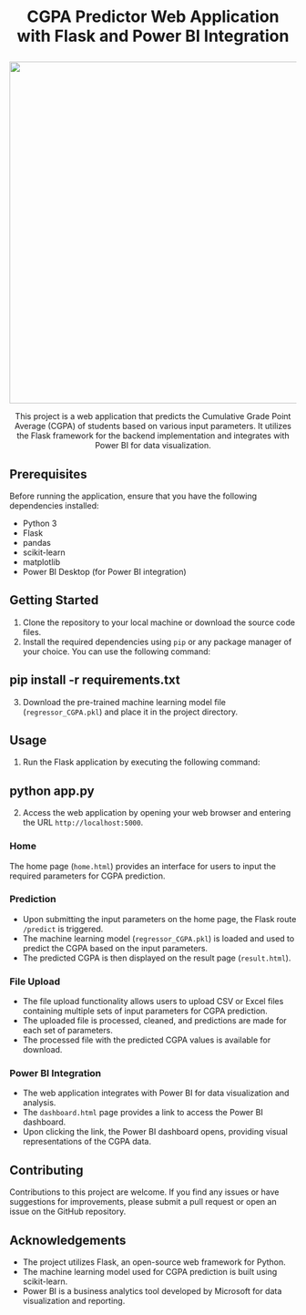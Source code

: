 <h1 align="center">

  CGPA Predictor Web Application with Flask and Power BI Integration
</h1>

 <p align="center">
  <img width="600" src="![51EWaIih3GL](https://github.com/codingcog23/YoloV7-Object-Detection-in-Windows/assets/134972060/34cf1fd2-21fe-484b-ba6b-2f06aa2c42bb)
">
</p> 

<p align="center">
  This project is a web application that predicts the Cumulative Grade Point Average (CGPA) of students based on various input parameters. It utilizes the Flask framework for the backend implementation and integrates with Power BI for data visualization.
</p>

## Prerequisites

Before running the application, ensure that you have the following dependencies installed:

- Python 3
- Flask
- pandas
- scikit-learn
- matplotlib
- Power BI Desktop (for Power BI integration)

## Getting Started

1. Clone the repository to your local machine or download the source code files.
2. Install the required dependencies using <code>pip</code> or any package manager of your choice. You can use the following command:

## pip install -r requirements.txt
3. Download the pre-trained machine learning model file (<code>regressor_CGPA.pkl</code>) and place it in the project directory.

## Usage

1. Run the Flask application by executing the following command:

## python app.py
2. Access the web application by opening your web browser and entering the URL <code>http://localhost:5000</code>.

### Home

The home page (<code>home.html</code>) provides an interface for users to input the required parameters for CGPA prediction.

### Prediction

- Upon submitting the input parameters on the home page, the Flask route <code>/predict</code> is triggered.
- The machine learning model (<code>regressor_CGPA.pkl</code>) is loaded and used to predict the CGPA based on the input parameters.
- The predicted CGPA is then displayed on the result page (<code>result.html</code>).

### File Upload

- The file upload functionality allows users to upload CSV or Excel files containing multiple sets of input parameters for CGPA prediction.
- The uploaded file is processed, cleaned, and predictions are made for each set of parameters.
- The processed file with the predicted CGPA values is available for download.

### Power BI Integration

- The web application integrates with Power BI for data visualization and analysis.
- The <code>dashboard.html</code> page provides a link to access the Power BI dashboard.
- Upon clicking the link, the Power BI dashboard opens, providing visual representations of the CGPA data.

## Contributing

Contributions to this project are welcome. If you find any issues or have suggestions for improvements, please submit a pull request or open an issue on the GitHub repository.


## Acknowledgements

- The project utilizes Flask, an open-source web framework for Python.
- The machine learning model used for CGPA prediction is built using scikit-learn.
- Power BI is a business analytics tool developed by Microsoft for data visualization and reporting.



